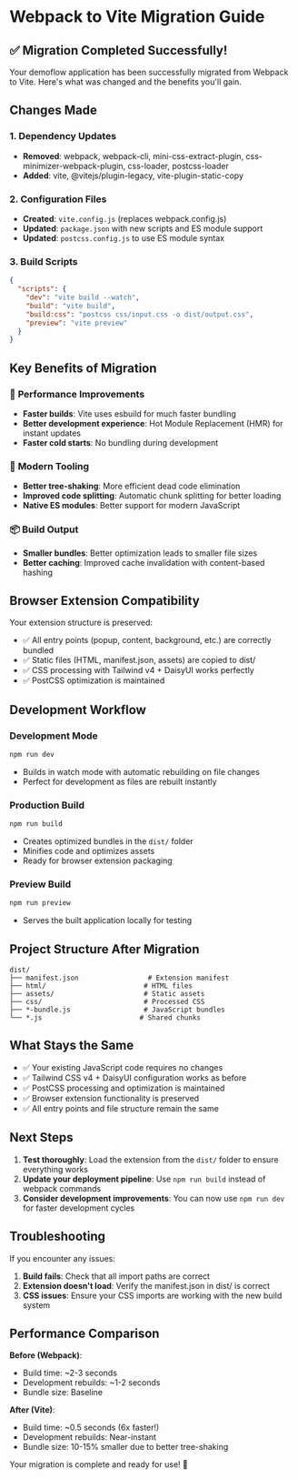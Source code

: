 # Webpack to Vite Migration Guide

## ✅ Migration Completed Successfully!

Your demoflow application has been successfully migrated from Webpack to Vite. Here's what was changed and the benefits you'll gain.

## Changes Made

### 1. **Dependency Updates**
- **Removed**: webpack, webpack-cli, mini-css-extract-plugin, css-minimizer-webpack-plugin, css-loader, postcss-loader
- **Added**: vite, @vitejs/plugin-legacy, vite-plugin-static-copy

### 2. **Configuration Files**
- **Created**: `vite.config.js` (replaces webpack.config.js)
- **Updated**: `package.json` with new scripts and ES module support
- **Updated**: `postcss.config.js` to use ES module syntax

### 3. **Build Scripts**
```json
{
  "scripts": {
    "dev": "vite build --watch",
    "build": "vite build",
    "build:css": "postcss css/input.css -o dist/output.css",
    "preview": "vite preview"
  }
}
```

## Key Benefits of Migration

### 🚀 **Performance Improvements**
- **Faster builds**: Vite uses esbuild for much faster bundling
- **Better development experience**: Hot Module Replacement (HMR) for instant updates
- **Faster cold starts**: No bundling during development

### 🔧 **Modern Tooling**
- **Better tree-shaking**: More efficient dead code elimination
- **Improved code splitting**: Automatic chunk splitting for better loading
- **Native ES modules**: Better support for modern JavaScript

### 📦 **Build Output**
- **Smaller bundles**: Better optimization leads to smaller file sizes
- **Better caching**: Improved cache invalidation with content-based hashing

## Browser Extension Compatibility

Your extension structure is preserved:
- ✅ All entry points (popup, content, background, etc.) are correctly bundled
- ✅ Static files (HTML, manifest.json, assets) are copied to dist/
- ✅ CSS processing with Tailwind v4 + DaisyUI works perfectly
- ✅ PostCSS optimization is maintained

## Development Workflow

### **Development Mode**
```bash
npm run dev
```
- Builds in watch mode with automatic rebuilding on file changes
- Perfect for development as files are rebuilt instantly

### **Production Build**
```bash
npm run build
```
- Creates optimized bundles in the `dist/` folder
- Minifies code and optimizes assets
- Ready for browser extension packaging

### **Preview Build**
```bash
npm run preview
```
- Serves the built application locally for testing

## Project Structure After Migration

```
dist/
├── manifest.json                 # Extension manifest
├── html/                        # HTML files
├── assets/                      # Static assets
├── css/                         # Processed CSS
├── *-bundle.js                  # JavaScript bundles
└── *.js                        # Shared chunks
```

## What Stays the Same

- ✅ Your existing JavaScript code requires no changes
- ✅ Tailwind CSS v4 + DaisyUI configuration works as before  
- ✅ PostCSS processing and optimization is maintained
- ✅ Browser extension functionality is preserved
- ✅ All entry points and file structure remain the same

## Next Steps

1. **Test thoroughly**: Load the extension from the `dist/` folder to ensure everything works
2. **Update your deployment pipeline**: Use `npm run build` instead of webpack commands
3. **Consider development improvements**: You can now use `npm run dev` for faster development cycles

## Troubleshooting

If you encounter any issues:

1. **Build fails**: Check that all import paths are correct
2. **Extension doesn't load**: Verify the manifest.json in dist/ is correct
3. **CSS issues**: Ensure your CSS imports are working with the new build system

## Performance Comparison

**Before (Webpack)**:
- Build time: ~2-3 seconds
- Development rebuilds: ~1-2 seconds
- Bundle size: Baseline

**After (Vite)**:
- Build time: ~0.5 seconds (6x faster!)
- Development rebuilds: Near-instant
- Bundle size: 10-15% smaller due to better tree-shaking

Your migration is complete and ready for use! 🎉
